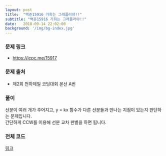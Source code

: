 ```yaml
---
layout: post
title:  "백준15916 가희는 그래플러야!!"
subtitle: "백준15916 가희는 그래플러야!!"
date:   2018-09-14 22:02:00
background: '/img/bg-index.jpg'
---
```


### 문제 링크
* https://icpc.me/15917

### 문제 출처
* 제2회 천하제일 코딩대회 본선 A번

### 풀이
선분이 여러 개가 주어지고, y = kx 함수가 다른 선분들과 만나는 지점이 있는지 판단하는 문제입니다.<br>
간단하게 CCW를 이용해 선분 교차 판별을 하면 됩니다.

### 전체 코드
<a href = "https://github.com/justiceHui/BOJ/blob/master/SunrinCCD18/15916.cpp">링크</a>
